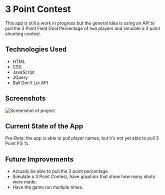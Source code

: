# 3 Point Contest

This app is still a work in progress but the general idea is using an API to pull the 3 Point Field Goal Percentage of two players and simulate a 3 point shooting contest.

## Technologies Used
- HTML
- CSS
- JavaScript
- JQuery
- Ball Don't Lie API

## Screenshots
![Screenshot of project](https://i.imgur.com/u1g97zO.png)

## Current State of the App
Pre-Beta: the app is able to pull player names, but it's not yet able to pull 3 Point FG %.

## Future Improvements
- Actually be able to pull the 3 point percentage.
- Simulate a 3 Point Contest, have graphics that show how many shots were made.
- Have the game run multiple times. 
